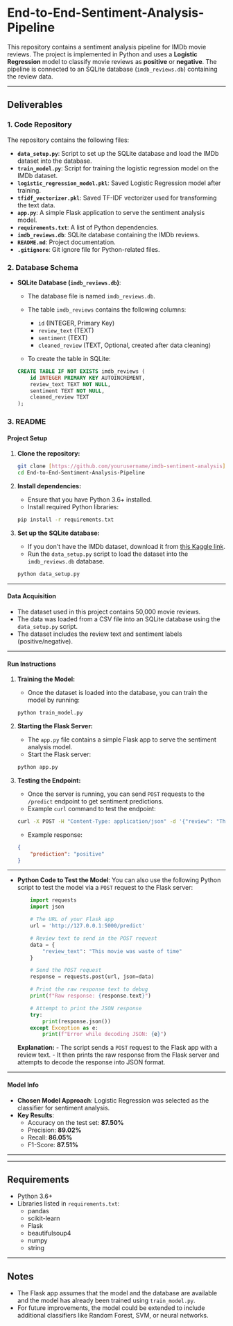 # End-to-End-Sentiment-Analysis-Pipeline

This repository contains a sentiment analysis pipeline for IMDb movie reviews. The project is implemented in Python and uses a **Logistic Regression** model to classify movie reviews as **positive** or **negative**. The pipeline is connected to an SQLite database (`imdb_reviews.db`) containing the review data.

---

## **Deliverables**

### 1. **Code Repository**
The repository contains the following files:

- **`data_setup.py`**: Script to set up the SQLite database and load the IMDb dataset into the database.
- **`train_model.py`**: Script for training the logistic regression model on the IMDb dataset.
- **`logistic_regression_model.pkl`**: Saved Logistic Regression model after training.
- **`tfidf_vectorizer.pkl`**: Saved TF-IDF vectorizer used for transforming the text data.
- **`app.py`**: A simple Flask application to serve the sentiment analysis model.
- **`requirements.txt`**: A list of Python dependencies.
- **`imdb_reviews.db`**: SQLite database containing the IMDb reviews.
- **`README.md`**: Project documentation.
- **`.gitignore`**: Git ignore file for Python-related files.

### 2. **Database Schema**

- **SQLite Database (`imdb_reviews.db`)**:
    - The database file is named `imdb_reviews.db`.
    - The table `imdb_reviews` contains the following columns:
        - `id` (INTEGER, Primary Key)
        - `review_text` (TEXT)
        - `sentiment` (TEXT)
        - `cleaned_review` (TEXT, Optional, created after data cleaning)

    - To create the table in SQLite:
    ```sql
    CREATE TABLE IF NOT EXISTS imdb_reviews (
        id INTEGER PRIMARY KEY AUTOINCREMENT,
        review_text TEXT NOT NULL,
        sentiment TEXT NOT NULL,
        cleaned_review TEXT
    );
    ```

### 3. **README**

#### **Project Setup**

1. **Clone the repository:**
    ```bash
    git clone [https://github.com/yourusername/imdb-sentiment-analysis](https://github.com/sivatejachary/End-to-End-Sentiment-Analysis-Pipeline.git
    cd End-to-End-Sentiment-Analysis-Pipeline
    ```

2. **Install dependencies:**
    - Ensure that you have Python 3.6+ installed.
    - Install required Python libraries:
    ```bash
    pip install -r requirements.txt
    ```

3. **Set up the SQLite database:**
    - If you don't have the IMDb dataset, download it from [this Kaggle link](https://www.kaggle.com/datasets/lakshmi25npathi/imdb-dataset-of-50k-movie-reviews).
    - Run the `data_setup.py` script to load the dataset into the `imdb_reviews.db` database.
    ```bash
    python data_setup.py
    ```

---

#### **Data Acquisition**

- The dataset used in this project contains 50,000 movie reviews.
- The data was loaded from a CSV file into an SQLite database using the `data_setup.py` script.
- The dataset includes the review text and sentiment labels (positive/negative).

---

#### **Run Instructions**

1. **Training the Model:**
    - Once the dataset is loaded into the database, you can train the model by running:
    ```bash
    python train_model.py
    ```

2. **Starting the Flask Server:**
    - The `app.py` file contains a simple Flask app to serve the sentiment analysis model.
    - Start the Flask server:
    ```bash
    python app.py
    ```

3. **Testing the Endpoint:**
    - Once the server is running, you can send `POST` requests to the `/predict` endpoint to get sentiment predictions.
    - Example `curl` command to test the endpoint:
    ```bash
    curl -X POST -H "Content-Type: application/json" -d '{"review": "This movie is amazing!"}' http://127.0.0.1:5000/predict
    ```

    - Example response:
    ```json
    {
        "prediction": "positive"
    }
    ```

---
- **Python Code to Test the Model**:
      You can also use the following Python script to test the model via a `POST` request to the Flask server:

  ```python
      import requests
      import json

      # The URL of your Flask app
      url = 'http://127.0.0.1:5000/predict'

      # Review text to send in the POST request
      data = {
          "review_text": "This movie was waste of time"
      }

      # Send the POST request
      response = requests.post(url, json=data)

      # Print the raw response text to debug
      print(f"Raw response: {response.text}")

      # Attempt to print the JSON response
      try:
          print(response.json())
      except Exception as e:
          print(f"Error while decoding JSON: {e}")
  ```

  **Explanation:**
      - The script sends a `POST` request to the Flask app with a review text.
      - It then prints the raw response from the Flask server and attempts to decode the response into JSON format.

---
#### **Model Info**

- **Chosen Model Approach**: Logistic Regression was selected as the classifier for sentiment analysis.
- **Key Results**:
    - Accuracy on the test set: **87.50%**
    - Precision: **89.02%**
    - Recall: **86.05%**
    - F1-Score: **87.51%**

---
---

## **Requirements**

- Python 3.6+
- Libraries listed in `requirements.txt`:
  - pandas
  - scikit-learn
  - Flask
  - beautifulsoup4
  - numpy
  - string

---

## **Notes**

- The Flask app assumes that the model and the database are available and the model has already been trained using `train_model.py`.
- For future improvements, the model could be extended to include additional classifiers like Random Forest, SVM, or neural networks.
